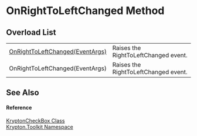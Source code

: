 # OnRightToLeftChanged Method


## Overload List
<table>
<tr>
<td><a href="4c0d79dd-61ff-b03d-e0d0-7eb80b8647cc.md">OnRightToLeftChanged(EventArgs)</a></td>
<td>Raises the RightToLeftChanged event.</td></tr>
<tr>
<td>OnRightToLeftChanged(EventArgs)</td>
<td>Raises the RightToLeftChanged event.</td></tr>
</table>

## See Also


#### Reference
<a href="3cdc082e-fa54-9286-36b7-0a9eaebcbfca.md">KryptonCheckBox Class</a>  
<a href="79d2eac2-21f4-54ff-7552-b20c33c30600.md">Krypton.Toolkit Namespace</a>  
